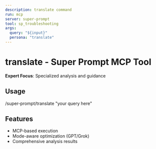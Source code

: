 ```yaml
---
description: translate command
run: mcp
server: super-prompt
tool: sp_troubleshooting
args:
  query: "${input}"
  persona: "translate"
---
```


# **translate - Super Prompt MCP Tool**

**Expert Focus**: Specialized analysis and guidance

## Usage
/super-prompt/translate "your query here"

## Features
- MCP-based execution
- Mode-aware optimization (GPT/Grok)
- Comprehensive analysis results

